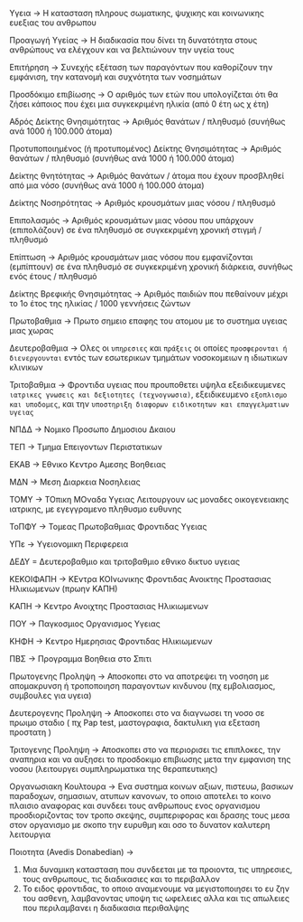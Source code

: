 
Υγεια -> Η κατασταση πληρους σωματικης, ψυχικης και κοινωνικης ευεξιας του ανθρωπου

Προαγωγή Υγείας -> H διαδικασία που δίνει τη δυνατότητα στους ανθρώπους να ελέγχουν και να βελτιώνουν την υγεία τους

Επιτήρηση -> Συνεχής εξέταση των παραγόντων που καθορίζουν την εμφάνιση, την κατανομή και συχνότητα των νοσημάτων

Προσδόκιμο επιβίωσης -> Ο αριθμός των ετών που υπολογίζεται ότι θα ζήσει κάποιος που έχει μια συγκεκριμένη ηλικία (από 0 έτη ως χ έτη)

Αδρός Δείκτης Θνησιμότητας -> Αριθμός θανάτων / πληθυσμό (συνήθως ανά 1000 ή 100.000 άτομα) 

Προτυποποιημένος (ή προτυπομένος) Δείκτης Θνησιμότητας -> Αριθμός θανάτων / πληθυσμό (συνήθως ανά 1000 ή 100.000 άτομα)

Δείκτης θνητότητας -> Αριθμός θανάτων / άτομα που έχουν προσβληθεί από μια νόσο (συνήθως ανά 1000 ή 100.000 άτομα)

Δείκτης Νοσηρότητας -> Αριθμός κρουσμάτων μιας νόσου / πληθυσμό

Επιπολασμός -> Αριθμός κρουσμάτων μιας νόσου που υπάρχουν (επιπολάζουν) σε ένα πληθυσμό σε συγκεκριμένη χρονική στιγμή / πληθυσμό

Επίπτωση -> Αριθμός κρουσμάτων μιας νόσου που εμφανίζονται (εμπίπτουν) σε ένα πληθυσμό σε συγκεκριμένη χρονική διάρκεια, συνήθως ενός έτους / πληθυσμό

Δείκτης Βρεφικής Θνησιμότητας -> Αριθμός παιδιών που πεθαίνουν μέχρι το 1ο έτος της ηλικίας / 1000 γεννήσεις ζώντων

Πρωτοβαθμια -> Πρωτο σημειο επαφης του ατομου με το συστημα υγειας μιας χωρας

Δευτεροβαθμια -> Ολες οι `υπηρεσιες` και `πράξεις` οι οποίες `προσφερονται ή διενεργουνται` εντός των εσωτερικων τμημάτων νοσοκομειων η ιδιωτικων κλινικων

Τριτοβαθμια -> Φροντιδα υγειας που προυποθετει υψηλα εξειδικευμενες `ιατρικες γνωσεις και δεξιοτητες (τεχνογνωσια)`, εξειδικευμενο `εξοπλισμο και υποδομες`, και την `υποστηριξη διαφορων ειδικοτητων και επαγγελματιων υγειας`

ΝΠΔΔ -> Νομικο Προσωπο Δημοσιου Δκαιου

ΤΕΠ -> Τμημα Επειγοντων Περιστατικων

ΕΚΑΒ -> Εθνικο Κεντρο Αμεσης Βοηθειας

ΜΔΝ -> Μεση Διαρκεια Νοσηλειας

ΤΟΜΥ -> ΤΟπικη ΜΟναδα Υγειας
	Λειτουργουν ως μοναδες οικογενειακης ιατρικης, με εγεγγραμενο πληθυσμο ευθυνης

ΤοΠΦΥ -> Τομεας Πρωτοβαθμιας Φροντιδας Υγειας

ΥΠε -> Υγειονομικη Περιφερεια

ΔΕΔΥ = Δευτεροβαθμιο και τριτοβαθμιο εθνικο δικτυο υγειας

ΚΕΚΟΙΦΑΠΗ -> ΚΕντρα ΚΟΙνωνικης Φροντιδας Ανοικτης Προστασιας Ηλικιωμενων (πρωην ΚΑΠΗ)

ΚΑΠΗ -> Κεντρο Ανοιχτης Προστασιας Ηλικιωμενων

ΠΟΥ -> Παγκοσμιος Οργανισμος Υγειας

ΚΗΦΗ -> Κεντρο Ημερησιας Φροντιδας Ηλικιωμενων

ΠΒΣ -> Προγραμμα Βοηθεια στο Σπιτι

Πρωτογενης Προληψη -> Αποσκοπει στο να αποτρεψει τη νοσηση με απομακρυνση ή τροποποιηση παραγοντων κινδυνου (πχ εμβολιασμος, συμβουλες για υγεια)

Δευτερογενης Προληψη -> Αποσκοπει στο να διαγνωσει τη νοσο σε πρωιμο σταδιο ( πχ Pap test, μαστογραφια, δακτυλικη για εξεταση προστατη )

Τριτογενης Προληψη -> Αποσκοπει στο να περιορισει τις επιπλοκες, την αναπηρια και να αυξησει το προσδοκιμο επιβιωσης μετα την εμφανιση της νοσου (λειτουργει συμπληρωματικα της θεραπευτικης)

Οργανωσιακη Κουλτουρα -> Ενα συστημα κοινων αξιων, πιστευω, βασικων παραδοχων, σημασιων, ατυπων κανονων, το οποιο αποτελει το κοινο πλαισιο αναφορας και συνδεει τους ανθρωπους ενος οργανισμου προσδιοριζοντας τον τροπο σκεψης, συμπεριφορας και δρασης τους μεσα στον οργανισμο με σκοπο την ευρυθμη και οσο το δυνατον καλυτερη λειτουργια

Ποιοτητα (Avedis Donabedian) -> 
 1)  Μια δυναμικη κατασταση που συνδεεται με τα προιοντα, τις υπηρεσιες, τους ανθρωπους, τις διαδικασιες και το περιβαλλον
 2)  Το ειδος φροντιδας, το οποιο αναμενουμε να μεγιστοποιησει το ευ ζην του ασθενη, λαμβανοντας υποψη τις ωφελειες αλλα και τις απωλειες που περιλαμβανει η διαδικασια περιθαλψης





